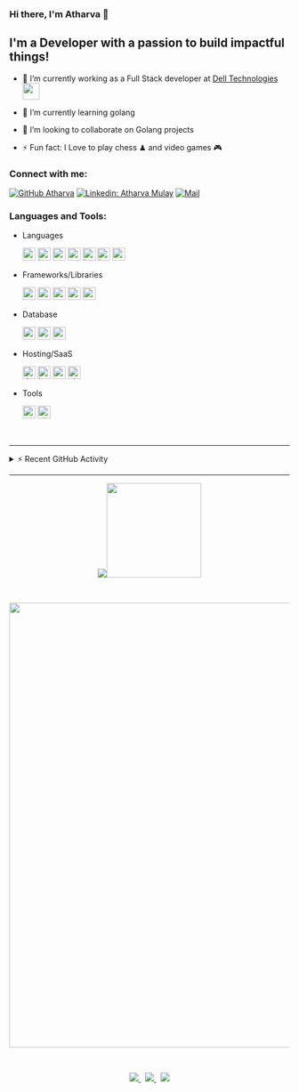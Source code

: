 ### Hi there, I'm Atharva 👋

## I'm a Developer with a passion to build impactful things!

-   🔭 I’m currently working as a Full Stack developer at [Dell Technologies](https://www.dell.com/en-in/dt/corporate/about-us/who-we-are.htm#) <img src="https://media.giphy.com/media/WUlplcMpOCEmTGBtBW/giphy.gif" width="30">

-   🌱 I’m currently learning golang 
-   👯 I’m looking to collaborate on Golang projects
-   ⚡ Fun fact: I Love to play chess ♟ and video games 🎮

### Connect with me:

[![GitHub Atharva](https://img.shields.io/github/followers/Atharva21?label=follow&style=social)][github] [![Linkedin: Atharva Mulay](https://img.shields.io/badge/-Atharva%20Mulay-blue?style=flat-square&logo=Linkedin&logoColor=white&link=https://www.linkedin.com/in/atharvamulay/)][linkedin] [![Mail](https://img.shields.io/badge/Mail%20me-blue?style=social&logo=gmail&label=gmail)](mailto:atharva.m.mulay@gmail.com)

### Languages and Tools:

-   Languages

    <img alt="go" src="https://img.shields.io/badge/-GO-444?&logo=go&logoColor=007ACC&logoColor=2496ED" height="23px" /> <img alt="java" src="https://img.shields.io/badge/-Java-444?&logo=OpenJDK&logoColor=FF0000" height="23px" /> <img alt="python" src="https://img.shields.io/badge/-Python-444?&logo=python&logoColor=2496ED" height="23px" /> <img alt="typescript" src="https://img.shields.io/badge/-Typescript-444?&logo=Typescript&logoColor=2496ED" height="23px" /> <img alt="javascript" src="https://img.shields.io/badge/-Javascript-444?&logo=javascript" height="23px" /> <img alt="html" src="https://img.shields.io/badge/-Html-444?&logo=Html5" height="23px" /> <img alt="css" src="https://img.shields.io/badge/-CSS-444?&logo=Css3&logoColor=2496ED" height="23px" />

-   Frameworks/Libraries

    <img alt="spring" src="https://img.shields.io/badge/-Spring%20Boot-444?logo=Spring" height="23px" /> <img alt="nodejs" src="https://img.shields.io/badge/-Nodejs-444?&logo=node.js" height="23px" /> <img alt="graphql" src="https://img.shields.io/badge/-GraphQL-444?&logo=GraphQL&logoColor=E10098" height="23px" /> <img alt="reactjs" src="https://img.shields.io/badge/-React-444?&logo=react" height="23px" /> <img alt="styled-components" src="https://img.shields.io/badge/-Styled%20Components-444?logo=styled-components" height="23px" />
-   Database

    <img alt="postgres" src="https://img.shields.io/badge/-POSTGRES-444?&logo=PostgreSQL&logoColor=2496ED" height="23px" /> <img alt="redis" src="https://img.shields.io/badge/-Redis-444?&logo=Redis" height="23px" /> <img alt="mongodb" src="https://img.shields.io/badge/-MongoDB-444?&logo=MongoDB" height="23px" />
-   Hosting/SaaS

    <img alt="docker" src="https://img.shields.io/badge/-Docker-444?&logo=docker" height="23px" /> <img alt="kubernetes" src="https://img.shields.io/badge/-Docker-444?&logo=docker" height="23px" /> <img alt="aws" src="https://img.shields.io/badge/-AWS-444?&logo=Amazon-aws&logoColor=FF9900" height="23px" /> <img alt="github-actions" src="https://img.shields.io/badge/-Github%20Actions-444?&logo=github-actions&logoColor=2496ED" height="23px" />

-   Tools

    <img alt="vscode" src="https://img.shields.io/badge/-VSCode-444?&logo=visual-studio-code&logoColor=007ACC" height="23px" /> <img alt="git" src="https://img.shields.io/badge/-git-444?&logo=Git" height="23px" />

<br>

---

<details>
  <summary>⚡ Recent GitHub Activity</summary>

<!--START_SECTION:activity-->

1. 🗣 Commented on [#8](https://github.com/sengupta/twss/issues/8) in [sengupta/twss](https://github.com/sengupta/twss)
2. 🗣 Commented on [#1](https://github.com/Atharva21/rickroll-bot/issues/1) in [Atharva21/rickroll-bot](https://github.com/Atharva21/rickroll-bot)
3. 🎉 Merged PR [#1](https://github.com/Atharva21/Atharva21/pull/1) in [Atharva21/Atharva21](https://github.com/Atharva21/Atharva21)
4. 💪 Opened PR [#1](https://github.com/Atharva21/Atharva21/pull/1) in [Atharva21/Atharva21](https://github.com/Atharva21/Atharva21)
5. ❗️ Opened issue [#19877](https://github.com/timburgan/timburgan/issues/19877) in [timburgan/timburgan](https://github.com/timburgan/timburgan)
    <!--END_SECTION:activity-->
    </details>
---

<p align="center">
<img src="https://github-readme-stats.vercel.app/api/top-langs/?username=Atharva21&exclude_repo=leetcode,Leetcode&layout=compact&theme=ayu-mirage&show_icons=true&hide_border=true&include_all_commits=true&count_private=true&line_height=21" /><img height="170" valign="center" src="https://github-readme-stats.vercel.app/api?username=Atharva21&show_icons=true&hide_border=true&theme=ayu-mirage&include_all_commits=true&count_private=true&line_height=21" />
</p>
<br>
<p align="center">
    <a href="#">
        <img width=800 src="https://github-profile-trophy.vercel.app/?username=Atharva21&column=6&margin-w=10&theme=onedark"/>
    </a>
</p>
<br>

<p align="center">
    <a href="#">
        <img src="https://komarev.com/ghpvc/?username=Atharva21&color=brightgreen">
    </a>
    &nbsp;
    <a href="https://leetcode.com/Atharva21/">
        <img src="https://img.shields.io/badge/dynamic/json?labelColor=black&color=%23ffa116&label=Leetcode%20Solved&query=solved&url=https%3A%2F%2Fleetcode-badge.vercel.app%2Fapi%2Fusers%2FAtharva21&logo=leetcode&logoColor=yellow">
    </a>
    &nbsp;
    <a href="https://lichess.org/@/cybertron21">
        <img src="https://img.shields.io/badge/cybertron21-white?style=social&logo=lichess&label=lichess">
    </a>
</p>

[linkedin]: https://www.linkedin.com/in/atharvamulay/
[github]: https://github.com/Atharva21

<!-- [typescript]: https://img.shields.io/badge/-Typescript-333?&logo=Typescript
[nodejs]: https://img.shields.io/badge/-Nodejs-333?&logo=node.js
[javascript]: https://img.shields.io/badge/-Javascript-333?&logo=javascript
[graphql]: https://img.shields.io/badge/-GraphQL-333?&logo=GraphQL&logoColor=E10098
[html]: https://img.shields.io/badge/-Html-333?&logo=Html5
[css]: https://img.shields.io/badge/-CSS-333?&logo=Css3&logoColor=1572B6
[react]: https://img.shields.io/badge/-React-333?&logo=react
[styled-components]: https://img.shields.io/badge/-Styled%20Components-333?logo=styled-components
[java]: https://img.shields.io/badge/-Java-333?&logo=Java&logoColor=FF0000
[spring]: https://img.shields.io/badge/-Spring%20Boot-333?logo=Spring
[aws]: https://img.shields.io/badge/-AWS-333?&logo=Amazon-aws&logoColor=FF9900
[gh-actions]: https://img.shields.io/badge/-Github%20Actions-333?&logo=github-actions
[docker]: https://img.shields.io/badge/-Docker-333?&logo=docker
[python]: https://img.shields.io/badge/-Python-333?&logo=python
[git]: https://img.shields.io/badge/-git-333?&logo=Git
[redis]: https://img.shields.io/badge/-Redis-333?&logo=Redis
[mongodb]: https://img.shields.io/badge/-MongoDB-333?&logo=MongoDB
[mysql]: https://img.shields.io/badge/-MySQL-333?&logo=MySQL
[vscode]: https://img.shields.io/badge/-VSCode-333?&logo=visual-studio-code&logoColor=007ACC
[go]: https://img.shields.io/badge/-GO-333?&logo=go&logoColor=007ACC -->
